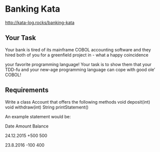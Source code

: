 Banking Kata
================
http://kata-log.rocks/banking-kata


## Your Task
Your bank is tired of its mainframe COBOL accounting software and they hired both of you for a greenfield project in - what a happy coincidence

your favorite programming language!
Your task is to show them that your TDD-fu and your new-age programming language can cope with good ole’ COBOL!

## Requirements
Write a class Account that offers the following methods void deposit(int) void withdraw(int) String printStatement()

An example statement would be:

Date         Amount     Balance

24.12.2015   +500       500

23.8.2016    -100       400
